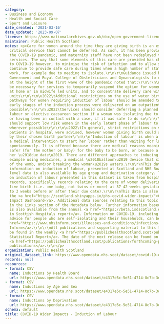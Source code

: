 ```yaml
---
category:
- Business and Economy
- Health and Social Care
- Sport and Leisure
date_created: '2021-03-16'
date_updated: '2023-09-07'
license: https://www.nationalarchives.gov.uk/doc/open-government-licence/version/3/
maintainer: Public Health Scotland
notes: <p>Care for women around the time they are giving birth is an essential, time
  critical service that cannot be deferred. As such, it has been provided throughout
  the COVID-19 pandemic, and maternity staff have not been redeployed to support other
  services. The way that some elements of this care are provided has changed in response
  to COVID-19 however, to minimise the risk of infection and to allow services to
  continue to provide safe care during times when a high number of staff may be off
  work, for example due to needing to isolate.\r\n\r\nGuidance issued by the Scottish
  Government and Royal College of Obstetricians and Gynaecologists to maternity services
  at the height of the first wave of the pandemic noted that:\r\n\r\n\u2022\tIt may
  be necessary for services to temporarily suspend the option for women to deliver
  at home or in midwife led units, and to concentrate delivery care within obstetric
  units\r\n\r\n\u2022\tAdditional restrictions on the use of water births were recommended\r\n\r\n\u2022\tCare
  pathways for women requiring induction of labour should be amended to ensure the
  early stages of the induction process were delivered on an outpatient basis wherever
  possible\r\n\r\n\u2022\tServices should consider deferring a planned induction of
  labour or elective caesarean section if a woman was isolating due to having COVID-19,
  or having been in contact with a case, if it was safe to do so\r\n\r\n\u2022\tServices
  should support low risk women in the early latent phase of labour to remain at home
  wherever possible\r\n\r\n\u2022\tIn general, strict restrictions on visitors for
  patients in hospital were advised, however women giving birth could still be accompanied
  by their chosen birth partner\r\n\r\n'Induction of labour' is when a woman is given
  a medical intervention to start her labour rather than waiting for labour to start
  spontaneously. It is offered because there are medical reasons meaning it is considered
  safer (for the mother or baby) for the baby to be born, or because a woman is past
  her \u2018due date\u2019. There are different approaches to inducing labour, for
  example using medicines, a medical \u2018balloon\u2019 device that sits at the neck
  of the womb, and/or breaking the woman\u2019s waters.\r\n\r\nThis dataset shows
  information on induction of labour, presented at Scotland and NHS Board level. Scotland
  level data is also available by age group and deprivation category. The information
  on induction of labour presented in this dataset is taken from hospital discharge
  records, specifically records relating to the care of women delivering a singleton
  live birth (i.e. one baby, not twins or more) at 37-42 weeks gestation (i.e. up
  to 3 weeks before or after their due date).\r\n\r\nThis data is also available on
  the <a href="https://scotland.shinyapps.io/phs-covid-wider-impact/">COVID-19 Wider
  Impact Dashboard</a>. Additional data sources relating to this topic area are provided
  in the Links section of the Metadata below. Further information based on SMR02 data
  is also available from the annual <a href="https://beta.isdscotland.org/find-publications-and-data/population-health/births-and-maternity/births-in-scottish-hospitals/">Births
  in Scottish Hospitals report</a>. Information on COVID-19, including stay at home
  advice for people who are self-isolating and their households, can be found on <a
  href="https://www.nhsinform.scot/illnesses-and-conditions/infections-and-poisoning/coronavirus-covid-19#stay-at-home-advice">NHS
  Inform</a>.\r\n\r\nAll publications and supporting material to this topic area can
  be found in the weekly <a href="https://publichealthscotland.scot/publications/covid-19-statistical-report/">COVID-19
  Statistical Report</a>. The date of the next release can be found on our list of
  <a href="https://publichealthscotland.scot/publications/forthcoming-publications/">forthcoming
  publications</a>.\r\n</p>
organization: Public Health Scotland
original_dataset_link: https://www.opendata.nhs.scot/dataset/covid-19-wider-impacts-induction-of-labour
records: null
resources:
- format: CSV
  name: Inductions by Health Board
  url: https://www.opendata.nhs.scot/dataset/e4317e5c-5e51-4714-8c7b-3d90399c47d3/resource/28dad521-50d5-4009-a665-e80236ac0b8b/download/induction_labour_hb_20230907.csv
- format: CSV
  name: Inductions by Age and Sex
  url: https://www.opendata.nhs.scot/dataset/e4317e5c-5e51-4714-8c7b-3d90399c47d3/resource/fed73bc2-39aa-4626-bc7c-ae91aba06a1a/download/induction_labour_age_20230907.csv
- format: CSV
  name: Inductions by Deprivation
  url: https://www.opendata.nhs.scot/dataset/e4317e5c-5e51-4714-8c7b-3d90399c47d3/resource/617dc550-6960-4164-b6c6-a78ebbf76a6c/download/induction_labour_simd_20230907.csv
schema: default
title: COVID-19 Wider Impacts - Induction of Labour
---
```

